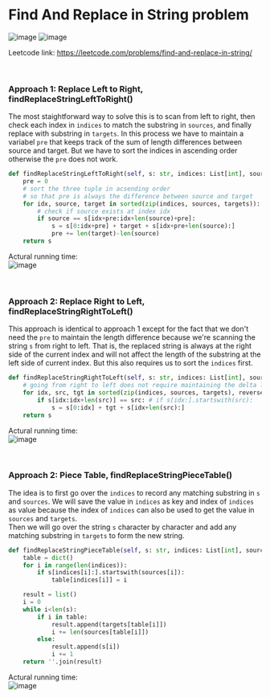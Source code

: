 # Find And Replace in String problem
![image](https://user-images.githubusercontent.com/25105806/136635688-12e354ed-79b5-4a82-b97f-6040c9c78ceb.png)
![image](https://user-images.githubusercontent.com/25105806/136635738-b8a50b6a-d92f-445c-9228-29c583e8f545.png)

Leetcode link: https://leetcode.com/problems/find-and-replace-in-string/

<br />

### Approach 1: Replace Left to Right, findReplaceStringLeftToRight()
The most staightforward way to solve this is to scan from left to right, then check each index in `indices` to match the substring in `sources`, and finally replace with substring in `targets`. In this process we have to maintain a variabel `pre` that keeps track of the sum of length differences between source and target. But we have to sort the indices in ascending order otherwise the `pre` does not work.

```python
def findReplaceStringLeftToRight(self, s: str, indices: List[int], sources: List[str], targets: List[str]) -> str:
    pre = 0
    # sort the three tuple in acsending order 
    # so that pre is always the difference between source and target
    for idx, source, target in sorted(zip(indices, sources, targets)):
        # check if source exists at index idx
        if source == s[idx+pre:idx+len(source)+pre]:
            s = s[0:idx+pre] + target + s[idx+pre+len(source):]
            pre += len(target)-len(source)
    return s
```

Actural running time:\
![image](https://user-images.githubusercontent.com/25105806/136635897-8550cae0-a5fc-4639-a68c-096cf5dbb2bf.png)

<br />

### Approach 2: Replace Right to Left, findReplaceStringRightToLeft()
This approach is identical to approach 1 except for the fact that we don't need the `pre` to maintain the length difference because we're scanning the string `s` from right to left. That is, the replaced string is always at the right side of the current index and will not affect the length of the substring at the left side of current index. But this also requires us to sort the `indices` first.

```python
def findReplaceStringRightToLeft(self, s: str, indices: List[int], sources: List[str], targets: List[str]) -> str:
    # going from right to left does not require maintaining the delta length between source and target
    for idx, src, tgt in sorted(zip(indices, sources, targets), reverse=True):
        if s[idx:idx+len(src)] == src: # if s[idx:].startswith(src):
            s = s[0:idx] + tgt + s[idx+len(src):]
    return s
```

Actural running time:\
![image](https://user-images.githubusercontent.com/25105806/136636025-c73209d7-3a15-4b0a-ba88-b5c791664fd2.png)

<br />


### Approach 2: Piece Table, findReplaceStringPieceTable()
The idea is to first go over the `indices` to record any matching substring in `s` and `sources`. We will save the value in `indices` as key and index of `indices` as value because the index of `indices` can also be used to get the value in `sources` and `targets`.\
Then we will go over the string `s` character by character and add any matching substring in `targets` to form the new string.

```python
def findReplaceStringPieceTable(self, s: str, indices: List[int], sources: List[str], targets: List[str]) -> str:
    table = dict()
    for i in range(len(indices)):
        if s[indices[i]:].startswith(sources[i]):
            table[indices[i]] = i

    result = list()
    i = 0
    while i<len(s):
        if i in table:
            result.append(targets[table[i]])
            i += len(sources[table[i]])
        else:
            result.append(s[i])
            i += 1
    return ''.join(result)
```

Actural running time:\
![image](https://user-images.githubusercontent.com/25105806/136636180-9d5cedec-c6c7-45c6-bd69-f82c8e39846f.png)


